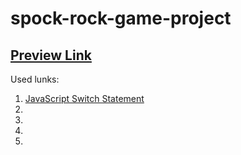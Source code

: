 # spock-rock-game-project

## [Preview Link](https://ingoo1.github.io/spock-rock-game-project/)

Used lunks:

1. [JavaScript Switch Statement](https://www.w3schools.com/js/js_switch.asp)
2. []()
3. []()
4. []()
5. []()
